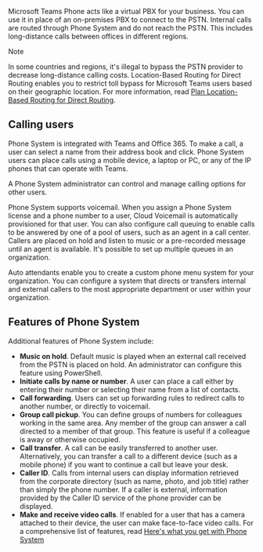 Microsoft Teams Phone acts like a virtual PBX for your business. You can use it in place of an on-premises PBX to connect to the PSTN. Internal calls are routed through Phone System and do not reach the PSTN. This includes long-distance calls between offices in different regions.

> [!NOTE]
> In some countries and regions, it's illegal to bypass the PSTN provider to decrease long-distance calling costs. Location-Based Routing for Direct Routing enables you to restrict toll bypass for Microsoft Teams users based on their geographic location. For more information, read [Plan Location-Based Routing for Direct Routing]( /microsoftteams/location-based-routing-plan).

## Calling users

Phone System is integrated with Teams and Office 365. To make a call, a user can select a name from their address book and click. Phone System users can place calls using a mobile device, a laptop or PC, or any of the IP phones that can operate with Teams.

A Phone System administrator can control and manage calling options for other users. 

Phone System supports voicemail. When you assign a Phone System license and a phone number to a user, Cloud Voicemail is automatically provisioned for that user.
You can also configure call queuing to enable calls to be answered by one of a pool of users, such as an agent in a call center. Callers are placed on hold and listen to music or a pre-recorded message until an agent is available. It's possible to set up multiple queues in an organization.

Auto attendants enable you to create a custom phone menu system for your organization. You can configure a system that directs or transfers internal and external callers to the most appropriate department or user within your organization.

## Features of Phone System

Additional features of Phone System include:

- **Music on hold**. Default music is played when an external call received from the PSTN is placed on hold. An administrator can configure this feature using PowerShell.
- **Initiate calls by name or number**. A user can place a call either by entering their number or selecting their name from a list of contacts.
- **Call forwarding**. Users can set up forwarding rules to redirect calls to another number, or directly to voicemail.
- **Group call pickup**. You can define groups of numbers for colleagues working in the same area. Any member of the group can answer a call directed to a member of that group. This feature is useful if a colleague is away or otherwise occupied.
- **Call transfer**. A call can be easily transferred to another user. Alternatively, you can transfer a call to a different device (such as a mobile phone) if you want to continue a call but leave your desk.
- **Caller ID**. Calls from internal users can display information retrieved from the corporate directory (such as name, photo, and job title) rather than simply the phone number. If a caller is external, information provided by the Caller ID service of the phone provider can be displayed.
- **Make and receive video calls**. If enabled for a user that has a camera attached to their device, the user can make face-to-face video calls.
For a comprehensive list of features, read [Here's what you get with Phone System]( /microsoftteams/here-s-what-you-get-with-phone-system)
